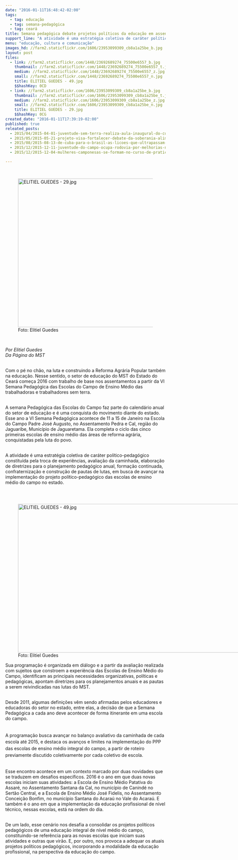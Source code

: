 ```yaml
---
date: "2016-01-11T16:48:42-02:00"
tags:
  - tag: educação
  - tag: semana-pedagógica
  - tag: ceará
title: Semana pedagógica debate projetos políticos da educação em assentamentos do Ceará
support_line: "A atividade é uma estratégia coletiva de caráter político-pedagógico constituída pela troca de experiências, avaliação e elaboração de diretrizes para o planejamento pedagógico anual, formação continuada na perspectiva da educação do campo."
menu: "educação, cultura e comunicação"
images_hd: //farm2.staticflickr.com/1606/23953099309_cb8a1a25be_b.jpg
layout: post
files:
  - link: //farm2.staticflickr.com/1448/23692689274_75500e6557_b.jpg
    thumbnail: //farm2.staticflickr.com/1448/23692689274_75500e6557_t.jpg
    medium: //farm2.staticflickr.com/1448/23692689274_75500e6557_z.jpg
    small: //farm2.staticflickr.com/1448/23692689274_75500e6557_n.jpg
    title: ELITIEL GUEDES - 49.jpg
    $$hashKey: 0CD
  - link: //farm2.staticflickr.com/1606/23953099309_cb8a1a25be_b.jpg
    thumbnail: //farm2.staticflickr.com/1606/23953099309_cb8a1a25be_t.jpg
    medium: //farm2.staticflickr.com/1606/23953099309_cb8a1a25be_z.jpg
    small: //farm2.staticflickr.com/1606/23953099309_cb8a1a25be_n.jpg
    title: ELITIEL GUEDES - 29.jpg
    $$hashKey: 0CG
created_date: "2016-01-11T17:39:19-02:00"
published: true
releated_posts:
  - 2015/04/2015-04-01-juventude-sem-terra-realiza-aula-inaugural-do-curso-de-residencia-agraria-na-ufc.md
  - 2015/05/2015-05-21-projeto-visa-fortalecer-debate-da-soberania-alimentar-nas-escolas-dos-assentamentos.md
  - 2015/08/2015-08-13-de-cuba-para-o-brasil-as-licoes-que-ultrapassam-fronteiras.md
  - 2015/12/2015-12-11-juventude-do-campo-ocupa-rodovia-por-melhorias-na-educacao-do-campo.md
  - 2015/12/2015-12-04-mulheres-camponesas-se-formam-no-curso-de-praticas-em-agroecologia-no-parana.md

---
```

<p>&nbsp;</p>

<figure class="image"><img alt="ELITIEL GUEDES - 29.jpg" height="466" src="//farm2.staticflickr.com/1606/23953099309_cb8a1a25be_b.jpg" width="700" />
<figcaption>Foto: Elitiel Guedes</figcaption>
</figure>

<p>&nbsp;</p>

<p><em>Por Elitiel Guedes<br />
Da P&aacute;gina do MST</em></p>

<p><br />
Com o p&eacute; no ch&atilde;o, na luta e construindo a Reforma Agr&aacute;ria Popular tamb&eacute;m na educa&ccedil;&atilde;o. Nesse sentido,&nbsp;o setor de educa&ccedil;&atilde;o do MST do Estado do Cear&aacute; come&ccedil;a 2016 com trabalho de base nos assentamentos a partir da VI Semana Pedag&oacute;gica das Escolas do Campo de Ensino M&eacute;dio das trabalhadoras e trabalhadores sem terra.</p>

<p><br />
A semana Pedag&oacute;gica das Escolas do Campo faz parte do calend&aacute;rio anual do setor de educa&ccedil;&atilde;o e &eacute; uma conquista do movimento diante do estado. Esse ano a VI Semana Pedag&oacute;gica acontece de 11 a 15 de Janeiro na Escola do Campo Padre Jos&eacute; Augusto, no Assentamento Pedra e Cal, regi&atilde;o do Jaguaribe, Munic&iacute;pio de Jaguaretama. Ela completa o ciclo das cinco primeiras escolas de ensino m&eacute;dio das &aacute;reas de reforma agr&aacute;ria, conquistadas pela luta do povo.</p>

<p><br />
A atividade &eacute; uma estrat&eacute;gia coletiva de car&aacute;ter pol&iacute;tico-pedag&oacute;gico constitu&iacute;da pela troca de experi&ecirc;ncias, avalia&ccedil;&atilde;o da caminhada, elabora&ccedil;&atilde;o de diretrizes para o planejamento pedag&oacute;gico anual, forma&ccedil;&atilde;o continuada, confraterniza&ccedil;&atilde;o e constru&ccedil;&atilde;o de pautas de lutas, em busca de avan&ccedil;ar na implementa&ccedil;&atilde;o do projeto pol&iacute;tico-pedag&oacute;gico das escolas de ensino m&eacute;dio do campo no estado.</p>

<p>&nbsp;</p>

<figure class="image" style="float:left"><img alt="ELITIEL GUEDES - 49.jpg" height="466" src="//farm2.staticflickr.com/1448/23692689274_75500e6557_b.jpg" width="700" />
<figcaption>Foto: Elitiel Guedes</figcaption>
</figure>

<p><br />
<br />
Sua programa&ccedil;&atilde;o &eacute; organizada em di&aacute;logo e a partir da avalia&ccedil;&atilde;o realizada com sujeitos que constroem a experi&ecirc;ncia das Escolas de Ensino M&eacute;dio do Campo, identificam as principais necessidades organizativas, pol&iacute;ticas e pedag&oacute;gicas, apontam diretrizes para os planejamentos anuais e as pautas a serem reivindicadas nas lutas do MST.</p>

<p><br />
Desde 2011, algumas defini&ccedil;&otilde;es v&ecirc;m sendo afirmadas pelos educadores e educadoras do setor no estado, entre elas, a decis&atilde;o de que a Semana Pedag&oacute;gica a cada ano deve acontecer de forma itinerante em uma escola do campo.</p>

<p><br style="line-height: 20.8px;" />
<span style="line-height: 20.8px;">A programa&ccedil;&atilde;o busca avan&ccedil;ar no balan&ccedil;o avaliativo da caminhada de cada escola at&eacute; 2015, e destaca os avan&ccedil;os e limites na implementa&ccedil;&atilde;o do PPP das escolas de ensino m&eacute;dio integral do campo, a partir de roteiro previamente discutido coletivamente por cada coletivo de escola.</span></p>

<p><br />
Esse encontro acontece em um contexto marcado por duas novidades que se traduzem em desafios espec&iacute;ficos. 2016 &eacute; o ano em que duas novas escolas iniciam suas atividades: a Escola de Ensino M&eacute;dio Patativa do Assar&eacute;, no Assentamento Santana da Cal, no munic&iacute;pio de Canind&eacute; no Sert&atilde;o Central, e a Escola de Ensino M&eacute;dio Jos&eacute; Fidelis, no Assentamento Concei&ccedil;&atilde;o Bonfim, no munic&iacute;pio Santana do Acara&uacute; no Vale do Acara&uacute;. E tamb&eacute;m &eacute; o ano em que a implementa&ccedil;&atilde;o da educa&ccedil;&atilde;o profissional de n&iacute;vel t&eacute;cnico, nessas escolas, est&aacute; na ordem do dia.</p>

<p><br />
De um lado, esse cen&aacute;rio nos desafia a consolidar os projetos pol&iacute;ticos pedag&oacute;gicos de uma educa&ccedil;&atilde;o integral de n&iacute;vel m&eacute;dio do campo, constituindo-se refer&ecirc;ncia para as novas escolas que iniciam suas atividades e outras que vir&atilde;o. E, por outro, nos provoca a adequar os atuais projetos pol&iacute;ticos pedag&oacute;gicos, incorporando a modalidade da educa&ccedil;&atilde;o profissional, na perspectiva da educa&ccedil;&atilde;o do campo.</p>
